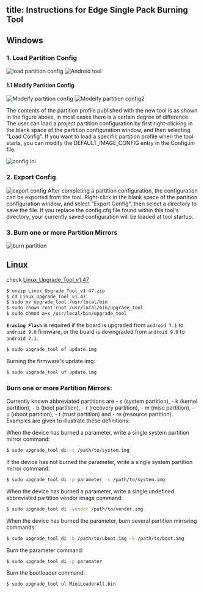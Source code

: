 title: Instructions for Edge Single Pack Burning Tool 
---
## Windows

### 1. Load Partition Config

![load partition config](/android/images/edge/load_partition_config.png)
![Android tool](/android/images/edge/android_tool.png)

#### 1.1 Modify Partition Config

![Modeify partition config](/android/images/edge/modify_partitio_config.png)
![Modeify partition config2](/android/images/edge/modify_partitio_config2.png)

The contents of the partition profile published with the new tool is as shown in the figure above, in most cases there is a certain degree of difference. The user can load a project partition configuration by first right-clicking in the blank space of the partition configuration window, and then selecting "Load Config". If you want to load a specific partition profile when the tool starts, you can modify the DEFAULT_IMAGE_CONFIG entry in the Config.ini file.

![config ini](/android/images/edge/config_ini.png)
### 2. Export Config

![export config](/android/images/edge/export_config.png)
After completing a partition configuration, the configuration can be exported from the tool. Right-click in the blank space of the partition configuration window, and select "Export Config", then select a directory to save the file. If you replace the config.cfg file found within this tool's directory, your currently saved configuration will be loaded at tool startup.

### 3. Burn one or more Partition Mirrors
![burn partition](/android/images/edge/burn_partiton_mirrors.png)

## Linux

check [Linux_Upgrade_Tool_v1.47](https://mega.nz/#!TnI3CAyD!pI5ptpffTpZfT7Brjm2CvHQge5MaCdGy9xgcM6uu9RQ)

```sh
$ unzip Linux_Upgrade_Tool_v1.47.zip
$ cd Linux_Upgrade_Tool_v1.47
$ sudo mv upgrade_tool /usr/local/bin
$ sudo chown root:root /usr/local/bin/upgrade_tool
$ sudo chmod a+x /usr/local/bin/upgrade_tool
```

**`Erasing Flash`** is required if the board is upgraded from  `android 7.1`  to  `android 9.0`  firmware, or the board is downgraded from  `android 9.0`  to  `android 7.1`.

```sh
$ sudo upgrade_tool ef update.img
```

Burning the firmware's update.img:

```sh
$ sudo upgrade_tool uf update.img
```
### Burn one or more Partition Mirrors:

Currently known abbreviated partitions are - s (system partition), - k (kernel partition), - b (boot partition), - r (recovery partition), - m (misc partition), - u (uboot partition), - t (trust partition) and - re (resource partition). Examples are given to illustrate these definitions:

When the device has burned a parameter, write a single system partition mirror command:

```sh
$ sudo upgrade_tool di -s /path/to/system.img
```

If the device has not burned the parameter, write a single system partition mirror command:

```sh
$ sudo upgrade_tool di -p parameter -s /path/to/system.img
```

When the device has burned a parameter, write a single undefined abbreviated partition vendor image command:

```sh
$ sudo upgrade_tool di -vendor /path/to/vendor.img
```

When the device has burned the parameter, burn several partition mirroring commands:

```sh
$ sudo upgrade_tool di -b /path/to/uboot.img -k /path/to/boot.img
```

Burn the parameter command:

```sh
$ sudo upgrade_tool di -p paramater
```

Burn the bootloader command:

```sh
$ sudo upgrade_tool ul MiniLoaderAll.bin
```
